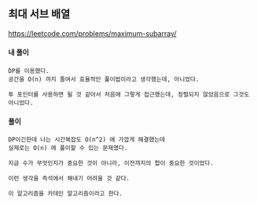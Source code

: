## 최대 서브 배열

https://leetcode.com/problems/maximum-subarray/

#### 내 풀이

    DP를 이용했다.
    공간을 O(n) 까지 줄여서 효율적인 풀이법이라고 생각했는데, 아니었다.

    투 포인터를 사용하면 될 것 같아서 처음에 그렇게 접근했는데, 정렬되지 않았음으로 그것도 아니었다.

#### 풀이

    DP이긴한데 나는 시간복잡도 O(n^2) 에 가깝게 해결했는데
    실제로는 O(n) 에 풀이할 수 있는 문제였다.
    
    지금 수가 무엇인지가 중요한 것이 아니라, 이전까지의 합이 중요한 것이었다.

    이런 생각을 즉석에서 해내기 어려울 것 같다.

    이 알고리즘을 카데인 알고리즘이라고 한다.